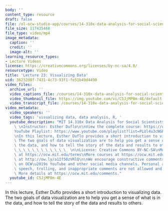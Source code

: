 ```yaml
---
body: ''
content_type: resource
draft: false
file: /ol-ocw-studio-app/courses/14-310x-data-analysis-for-social-scientists-spring-2023/14310x-lecture-23_360p_16_9.mp4
file_size: 117435468
file_type: video/mp4
image_metadata:
  caption: ''
  credit: ''
  image-alt: ''
learning_resource_types:
- Lecture Videos
license: https://creativecommons.org/licenses/by-nc-sa/4.0/
resourcetype: Video
title: 'Lecture 23: Visualizing Data'
uid: 36232d8f-7431-4c73-93f1-fe51b49d4490
video_files:
  archive_url: ''
  video_captions_file: /courses/14-310x-data-analysis-for-social-scientists-spring-2023/1IfJUnbW0D5bv48A--hy_wB5f39ubxDGi_transcript.webvtt
  video_thumbnail_file: https://img.youtube.com/vi/C5JjMP8m-4E/default.jpg
  video_transcript_file: /courses/14-310x-data-analysis-for-social-scientists-spring-2023/1IfJUnbW0D5bv48A--hy_wB5f39ubxDGi_transcript.pdf
video_metadata:
  video_speakers: ''
  video_tags: 'visualizing data, data analysis, R, '
  youtube_description: "MIT 14.310x Data Analysis for Social Scientists, Spring 2023\
    \ \nInstructor: Esther Duflo\n\nView the complete course: https://ocw.mit.edu/courses/14-310x-data-analysis-for-social-scientists-spring-2023\n\
    YouTube Playlist: https://www.youtube.com/playlist?list=PLUl4u3cNGP61ATaGTFcSp7bhogloD2wHP\n\
    \nIn this lecture, Esther Duflo provides a short introduction to visualizing data.\
    \ The two goals of data visualization are to help you get a sense of what is in\
    \ the data, and how to tell the story of the data and results to others.\_\_\_\
    \_\_\_\_\_\_\_\_\_\_\_\_ \n\nLicense: Creative Commons BY-NC-SA\nMore information\
    \ at https://ocw.mit.edu/terms\nMore courses at https://ocw.mit.edu\nSupport OCW\
    \ at http://ow.ly/a1If50zVRlQ\n\nWe encourage constructive comments and discussion\
    \ on OCW\u2019s YouTube and other social media channels. Personal attacks, hate\
    \ speech, trolling, and inappropriate comments are not allowed and may be removed.\
    \ More details at https://ocw.mit.edu/comments."
  youtube_id: C5JjMP8m-4E
---
```

In this lecture, Esther Duflo provides a short introduction to visualizing data. The two goals of data visualization are to help you get a sense of what is in the data, and how to tell the story of the data and results to others.
